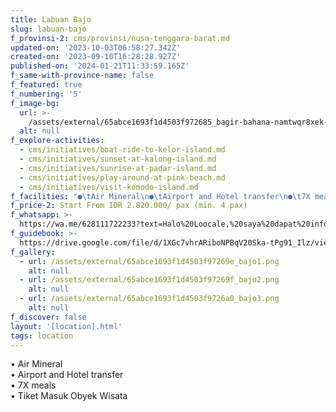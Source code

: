 ```yaml
---
title: Labuan Bajo
slug: labuan-bajo
f_provinsi-2: cms/provinsi/nusa-tenggara-barat.md
updated-on: '2023-10-03T06:58:27.342Z'
created-on: '2023-09-10T16:28:28.927Z'
published-on: '2024-01-21T11:33:59.165Z'
f_same-with-province-name: false
f_featured: true
f_numbering: '5'
f_image-bg:
  url: >-
    /assets/external/65abce1693f1d4503f972685_bagir-bahana-namtwqr8xek-unsplash.jpg
  alt: null
f_explore-activities:
  - cms/initiatives/boat-ride-to-kelor-island.md
  - cms/initiatives/sunset-at-kalong-island.md
  - cms/initiatives/sunrise-at-padar-island.md
  - cms/initiatives/play-around-at-pink-beach.md
  - cms/initiatives/visit-komodo-island.md
f_facilities: "●\tAir Mineral\n●\tAirport and Hotel transfer\n●\t7X meals\n●\tTiket Masuk Obyek Wisata"
f_price-2: Start From IDR 2.820.000/ pax (min. 4 pax)
f_whatsapp: >-
  https://wa.me/628111722233?text=Halo%20Loocale,%20saya%20dapat%20info%20dari%20website%20Loocale%20dan%20punya%20pertanyaan
f_guidebook: >-
  https://drive.google.com/file/d/1XGc7vhrARiboNPBqV20Ska-tPg91_Ilz/view?usp=sharing
f_gallery:
  - url: /assets/external/65abce1693f1d4503f97269e_bajo1.png
    alt: null
  - url: /assets/external/65abce1693f1d4503f97269f_bajo2.png
    alt: null
  - url: /assets/external/65abce1693f1d4503f9726a0_bajo3.png
    alt: null
f_discover: false
layout: '[location].html'
tags: location
---
```


• Air Mineral  
• Airport and Hotel transfer  
• 7X meals  
• Tiket Masuk Obyek Wisata

‍
